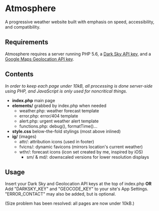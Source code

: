 # Atmosphere
A progressive weather website built with emphasis on speed, accessibility, and compatibility.

## Requirements
Atmosphere requires a server running PHP 5.6, a [Dark Sky API key](https://darksky.net/dev/), and a [Google Maps Geolocation API key](https://developers.google.com/maps/documentation/geolocation/get-api-key).

## Contents
*In order to keep each page under 10kB, all processing is done server-side using PHP, and JavaScript is only used for noncritical things.*
* **index.php** main page
* **elements/** grabbed by index.php when needed
  * weather.php: weather forecast template
  * error.php: error/404 template
  * alert.php: urgent weather alert template
  * functions.php: debug(), formatTime()...
* **style.css** below-the-fold stylings (most above inlined)
* **ig/** (images)
  * attr/: attribution icons (used in footer)
  * fvicns/: dynamic favicons (mirrors location's current weather)
  * wthr/: forecast icons (icon set created by me, inspired by iOS)
    * sm/ & md/: downscaled versions for lower resolution displays

## Usage
Insert your Dark Sky and Geolocation API keys at the top of index.php
**OR**
Add "DARKSKY_KEY" and "GEOCODE_KEY" to your site's App Settings. "ERROR_CONTACT" may also be added, but is optional.

(Size problem has been resolved: all pages are now under 10kB.)
